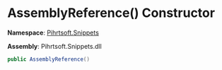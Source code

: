# AssemblyReference\(\) Constructor

**Namespace**: [Pihrtsoft.Snippets](../../README.md)

**Assembly**: Pihrtsoft\.Snippets\.dll

```csharp
public AssemblyReference()
```


